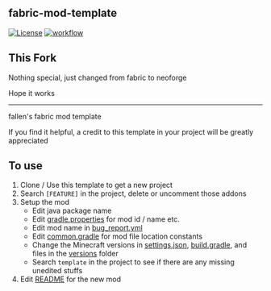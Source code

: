 ## fabric-mod-template

[![License](https://img.shields.io/github/license/Fallen-Breath/fabric-mod-template.svg)](http://www.gnu.org/licenses/lgpl-3.0.html)
[![workflow](https://github.com/Fallen-Breath/fabric-mod-template/actions/workflows/gradle.yml/badge.svg)](https://github.com/Fallen-Breath/fabric-mod-template/actions/workflows/gradle.yml)

## This Fork

Nothing special, just changed from fabric to neoforge

Hope it works

---

fallen's fabric mod template

If you find it helpful, a credit to this template in your project will be greatly appreciated

## To use

1. Clone / Use this template to get a new project
2. Search `[FEATURE]` in the project, delete or uncomment those addons
3. Setup the mod
    - Edit java package name
    - Edit [gradle.properties](gradle.properties) for mod id / name etc.
    - Edit mod name in [bug_report.yml](.github/ISSUE_TEMPLATE/bug_report.yml)
    - Edit [common.gradle](common.gradle) for mod file location constants
    - Change the Minecraft versions in [settings.json](settings.json), [build.gradle](build.gradle), and files in the [versions](versions) folder
    - Search `template` in the project to see if there are any missing unedited stuffs
4. Edit [README](README.md) for the new mod

